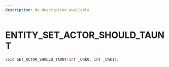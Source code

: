```yaml
---
description: No description available 
---
```


# ENTITY\_SET_ACTOR_SHOULD_TAUNT

```cpp
void SET_ACTOR_SHOULD_TAUNT(int _Unk0, int _Unk1);
```